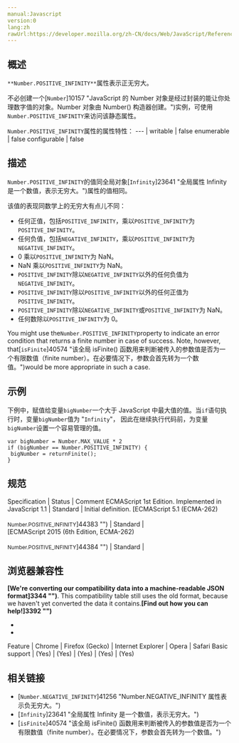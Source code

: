 ```yaml
---
manual:Javascript
version:0
lang:zh
rawUrl:https://developer.mozilla.org/zh-CN/docs/Web/JavaScript/Reference/Global_Objects/Number/POSITIVE_INFINITY
---
```





## 概述<a name="概述"></a>


`**Number.POSITIVE_INFINITY**`属性表示正无穷大。



不必创建一个[`Number`]10157 "JavaScript 的 Number 对象是经过封装的能让你处理数字值的对象。Number 对象由 Number() 构造器创建。")实例，可使用`Number.POSITIVE_INFINITY`来访问该静态属性。


`Number.POSITIVE_INFINITY`属性的属性特性： 
 ---  | 
writable | false 
enumerable | false 
configurable | false 


## 描述<a name="描述"></a>


`Number.POSITIVE_INFINITY`的值同全局对象[`Infinity`]23641 "全局属性 Infinity 是一个数值，表示无穷大。")属性的值相同。



该值的表现同数学上的无穷大有点儿不同：


* 任何正值，包括`POSITIVE_INFINITY`，乘以`POSITIVE_INFINITY`为`POSITIVE_INFINITY`。
* 任何负值，包括`NEGATIVE_INFINITY`，乘以`POSITIVE_INFINITY`为`NEGATIVE_INFINITY`。
* 0 乘以`POSITIVE_INFINITY`为 NaN。
* NaN 乘以`POSITIVE_INFINITY`为 NaN。
* `POSITIVE_INFINITY`除以`NEGATIVE_INFINITY`以外的任何负值为`NEGATIVE_INFINITY`。
* `POSITIVE_INFINITY`除以`POSITIVE_INFINITY`以外的任何正值为`POSITIVE_INFINITY`。
* `POSITIVE_INFINITY`除以`NEGATIVE_INFINITY`或`POSITIVE_INFINITY`为 NaN。
* 任何数除以`POSITIVE_INFINITY`为 0。


You might use the`Number.POSITIVE_INFINITY`property to indicate an error condition that returns a finite number in case of success. Note, however, that[`isFinite`]40574 "该全局 isFinite() 函数用来判断被传入的参数值是否为一个有限数值（finite number）。在必要情况下，参数会首先转为一个数值。")would be more appropriate in such a case.


## 示例<a name="示例"></a>


下例中，赋值给变量`bigNumber`一个大于 JavaScript 中最大值的值。当`if`语句执行时，变量`bigNumber`值为 &quot;`Infinity`&quot;， 因此在继续执行代码前，为变量`bigNumber`设置一个容易管理的值。


```
var bigNumber = Number.MAX_VALUE * 2
if (bigNumber == Number.POSITIVE_INFINITY) {
 bigNumber = returnFinite();
}
```

## 规范<a name="规范"></a>

Specification | Status | Comment 
ECMAScript 1st Edition. Implemented in JavaScript 1.1 | Standard | Initial definition. 
[ECMAScript 5.1 (ECMA-262)<br></br><small>Number.POSITIVE_INFINITY</small>]44383 "") | Standard |  
[ECMAScript 2015 (6th Edition, ECMA-262)<br></br><small>Number.POSITIVE_INFINITY</small>]44384 "") | Standard |  


## 浏览器兼容性<a name="浏览器兼容性"></a>


**[We&#39;re converting our compatibility data into a machine-readable JSON format]3344 "")**. This compatibility table still uses the old format, because we haven&#39;t yet converted the data it contains.**[Find out how you can help!]3392 "")**


* 
* 

Feature | Chrome | Firefox (Gecko) | Internet Explorer | Opera | Safari 
Basic support | (Yes) | (Yes) | (Yes) | (Yes) | (Yes) 




## 相关链接<a name="See_also"></a>

* [`Number.NEGATIVE_INFINITY`]41256 "Number.NEGATIVE_INFINITY 属性表示负无穷大。")
* [`Infinity`]23641 "全局属性 Infinity 是一个数值，表示无穷大。")
* [`isFinite`]40574 "该全局 isFinite() 函数用来判断被传入的参数值是否为一个有限数值（finite number）。在必要情况下，参数会首先转为一个数值。")



